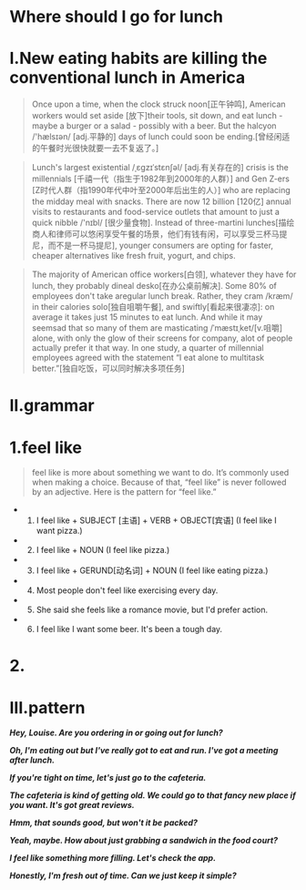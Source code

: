 # Where should I go for lunch
# I.New eating habits are killing the conventional lunch in America
> Once upon a time, when the clock struck noon[正午钟鸣], American workers would set aside [放下]their tools, sit down, and eat lunch - maybe a burger or a salad - possibly with a beer. But the halcyon /'hælsɪən/ [adj.平静的] days of lunch could soon be ending.[曾经闲适的午餐时光很快就要一去不复返了。]

> Lunch's largest existential /ˌɛɡzɪˈstɛnʃəl/ [adj.有关存在的] crisis is the millennials [千禧一代（指生于1982年到2000年的人群）] and Gen Z-ers [Z时代人群（指1990年代中叶至2000年后出生的人）] who are replacing the midday meal with snacks. There are now 12 billion [120亿] annual visits to restaurants and food-service outlets that amount to just a quick nibble /'nɪbl/ [很少量食物]. Instead of three-martini lunches[描绘商人和律师可以悠闲享受午餐的场景，他们有钱有闲，可以享受三杯马提尼，而不是一杯马提尼], younger consumers are opting for faster, cheaper alternatives like fresh fruit, yogurt, and chips.

> The majority of American office workers[白领], whatever they have for lunch, they probably dineal desko[在办公桌前解决]. Some 80% of employees don't take aregular lunch break. Rather, they cram /kræm/ in their calories solo[独自咀嚼午餐], and swiftly[看起来很凄凉]: on average it takes just 15 minutes to eat lunch. And while it may seemsad that so many of them are masticating /ˈmæstɪˌket/[v.咀嚼] alone, with only the glow of their screens for company, alot of people actually prefer it that way. In one study, a quarter of millennial employees agreed with the statement “I eat alone to multitask better.”[独自吃饭，可以同时解决多项任务]

# II.grammar
# 1.feel like 
> feel like  is more about something we want to do. It’s commonly used when making a choice. Because of that, “feel like” is never followed by an adjective. Here is the pattern for “feel like.”

- 1. I feel like + SUBJECT [主语] + VERB + OBJECT[宾语] (I feel like I want pizza.) 
- 2. I feel like + NOUN (I feel like pizza.) 
- 3. I feel like + GERUND[动名词] + NOUN (I feel like eating pizza.) 
- 4. Most people don't feel like exercising every day. 
- 5. She said she feels like a romance movie, but I'd prefer action. 
- 6. I feel like I want some beer. It's been a tough day. 

# 2.
























# III.pattern
***Hey, Louise. Are you ordering in or going out for lunch?***

***Oh, I'm eating out but I've really got to eat and run. I've got a meeting after lunch.***

***If you're tight on time, let's just go to the cafeteria.***

***The cafeteria is kind of getting old. We could go to that fancy new place if you want. It's got great reviews.***

***Hmm, that sounds good, but won't it be packed?***

***Yeah, maybe. How about just grabbing a sandwich in the food court?***

***I feel like something more filling. Let's check the app.***

***Honestly, I'm fresh out of time. Can we just keep it simple?***








